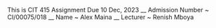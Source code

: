 This is CIT 415 Assignment Due 10 Dec, 2023    __
Admission Number ~ CI/00075/018  __
Name ~ Alex Maina  __
Lecturer ~ Renish Mboya 

